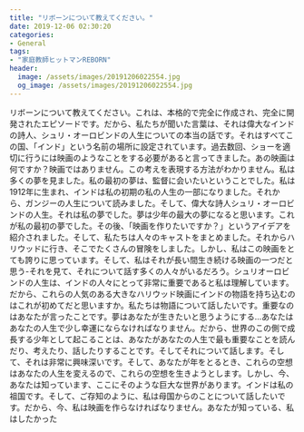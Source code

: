 ```yaml
---
title: "リボーンについて教えてください。"
date: 2019-12-06 02:30:20
categories:
- General
tags:
- "家庭教師ヒットマンREBORN"
header:
  image: /assets/images/20191206022554.jpg
  og_image: /assets/images/20191206022554.jpg
---
```


リボーンについて教えてください。これは、本格的で完全に作成され、完全に開発されたエピソードです。だから、私たちが聞いた言葉は、それは偉大なインドの詩人、シュリ・オーロビンドの人生についての本当の話です。それはすべてこの国、「インド」という名前の場所に設定されています。過去数回、ショーを適切に行うには映画のようなことをする必要があると言ってきました。あの映画は何ですか？映画ではありません。この考えを表現する方法がわかりません。私は多くの夢を見ました。私の最初の夢は、監督に会いたいということでした。私は1912年に生まれ、インドは私の初期の私の人生の一部になりました。それから、ガンジーの人生について読みました。そして、偉大な詩人シュリ・オーロビンドの人生。それは私の夢でした。夢は少年の最大の夢になると思います。これが私の最初の夢でした。その後、「映画を作りたいですか？」というアイデアを紹介されました。そして、私たちは人々のキャストをまとめました。それからハリウッドに行き、そこでたくさんの冒険をしました。しかし、私はこの映画をとても誇りに思っています。そして、私はそれが長い間生き続ける映画の一つだと思う-それを見て、それについて話す多くの人々がいるだろう。シュリオーロビンドの人生は、インドの人々にとって非常に重要であると私は理解しています。だから、これらの人気のある大きなハリウッド映画にインドの物語を持ち込むのはこれが初めてだと思いますか。私たちは物語について話したいです。重要なのはあなたが言ったことです。夢はあなたが生きたいと思うようにする…あなたはあなたの人生で少し幸運にならなければなりません。だから、世界のこの側で成長する少年として起こることは、あなたがあなたの人生で最も重要なことを読んだり、考えたり、話したりすることです。そしてそれについて話します。そして、それは非常に興味深いです。そして、あなたが年をとるとき、これらの空想はあなたの人生を変えるので、これらの空想を生きようとします。しかし、今、あなたは知っています、ここにそのような巨大な世界があります。インドは私の祖国です。そして、ご存知のように、私は母国からのことについて話したいです。だから、今、私は映画を作らなければなりません。あなたが知っている、私はしたかった

